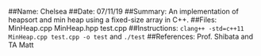##Name:
Chelsea
##Date:
07/11/19
##Summary:
An implementation of heapsort and min heap using a fixed-size array in C++.
##Files:
MinHeap.cpp MinHeap.hpp test.cpp
##Instructions:
`clang++ -std=c++11 MinHeap.cpp test.cpp -o test` and `./test`
##References:
Prof. Shibata and TA Matt 
